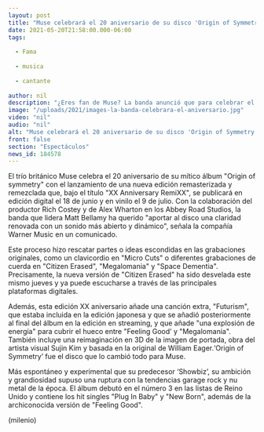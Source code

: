 ```yaml
---
layout: post
title: "Muse celebrará el 20 aniversario de su disco 'Origin of Symmetry' con edición remasterizada"
date: 2021-05-20T21:58:00.000-06:00
tags:
  
  - Fama
  
  - musica
  
  - cantante
  
author: nil
description: "¿Eres fan de Muse? La banda anunció que para celebrar el 20 aniversario de  Origin of Symmetry lanzará una edición remasterizada. "
image: "/uploads/2021/images-la-banda-celebrara-el-aniversario.jpg"
video: "nil"
audio: "nil"
alt: "Muse celebrará el 20 aniversario de su disco 'Origin of Symmetry' con edición remasterizada"
front: false
section: "Espectáculos"
news_id: 184578
---
```


El trío británico Muse celebra el 20 aniversario de su mítico álbum "Origin of symmetry" con el lanzamiento de una nueva edición remasterizada y remezclada que, bajo el título "XX Anniversary RemiXX", se publicará en edición digital el 18 de junio y en vinilo el 9 de julio. Con la colaboración del productor Rich Costey y de Alex Wharton en los Abbey Road Studios, la banda que lidera Matt Bellamy ha querido "aportar al disco una claridad renovada con un sonido más abierto y dinámico", señala la compañía Warner Music en un comunicado. 

Este proceso hizo rescatar partes o ideas escondidas en las grabaciones originales, como un clavicordio en "Micro Cuts" o diferentes grabaciones de cuerda en "Citizen Erased", "Megalomania" y "Space Dementia".  Precisamente, la nueva versión de "Citizen Erased" ha sido desvelada este mismo jueves y ya puede escucharse a través de las principales plataformas digitales. 

Además, esta edición XX aniversario añade una canción extra, "Futurism", que estaba incluida en la edición japonesa y que se añadió posteriormente al final del álbum en la edición en streaming, y que añade "una explosión de energía" para cubrir el hueco entre "Feeling Good’ y "Megalomania". También incluye una reimaginación en 3D de la imagen de portada, obra del artista visual Sujin Kim y basada en la original de William Eager.‘Origin of Symmetry’ fue el disco que lo cambió todo para Muse. 

 Más espontáneo y experimental que su predecesor ‘Showbiz’, su ambición y grandiosidad supuso una ruptura con la tendencias garage rock y nu metal de la época. El álbum debutó en el número 3 en las listas de Reino Unido y contiene los hit singles "Plug In Baby" y "New Born", además de la archiconocida versión de "Feeling Good". 

(milenio)